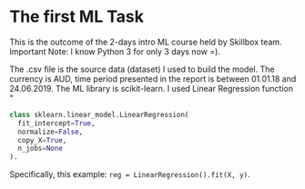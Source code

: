 # The first ML Task
This is the outcome of the 2-days intro ML course held by Skillbox team.
Important Note: I know Python 3 for only 3 days now =).

The .csv file is the source data (dataset) I used to build the model. The currency is AUD, time period presented in the report is between 01.01.18 and 24.06.2019.
The ML library is scikit-learn. 
I used Linear Regression function "
```py
class sklearn.linear_model.LinearRegression(
  fit_intercept=True, 
  normalize=False, 
  copy_X=True, 
  n_jobs=None
).
```
Specifically, this example: `reg = LinearRegression().fit(X, y)`.

